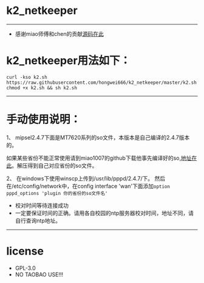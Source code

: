 # k2_netkeeper

---

- 感谢miao师傅和chen的贡献[源码在此](https://github.com/miao1007/Openwrt-NetKeeper)

# k2_netkeeper用法如下：

 ```
 curl -kso k2.sh https://raw.githubusercontent.com/hongwei666/k2_netkeeper/master/k2.sh
 chmod +x k2.sh && sh k2.sh
 ```

 ---

# 手动使用说明：

1、 mipsel2.4.7下面是MT7620系列的so文件，本版本是自己编译的2.4.7版本的。

   如果某些省份不能正常使用请到miao1007的github下载他事先编译好的so,[地址在此](https://github.com/miao1007/Openwrt-NetKeeper/releases)。解压得到自己对应省份的so文件。

2、 在windows下使用winscp上传到/usr/lib/pppd/2.4.7/下。
   然后在/etc/config/network中，在config interface 'wan'下面添加`option pppd_options 'plugin 你的省份的so文件名'`
- 校对时间等待连接成功
- 一定要保证时间的正确。请用各自校园的ntp服务器校对时间，地址不同，请自行查询ntp地址。


---
# license

- GPL-3.0
- NO TAOBAO USE!!!